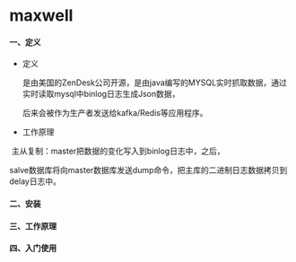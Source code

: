 # maxwell

#### 一、定义

- 定义

  是由美国的ZenDesk公司开源，是由java编写的MYSQL实时抓取数据，通过实时读取mysql中binlog日志生成Json数据，

  后来会被作为生产者发送给kafka/Redis等应用程序。

- 工作原理

​        主从复制：master把数据的变化写入到binlog日志中，之后，

​         salve数据库将向master数据库发送dump命令，把主库的二进制日志数据拷贝到delay日志中。

#### 二、安装

#### 三、工作原理

#### 四、入门使用

